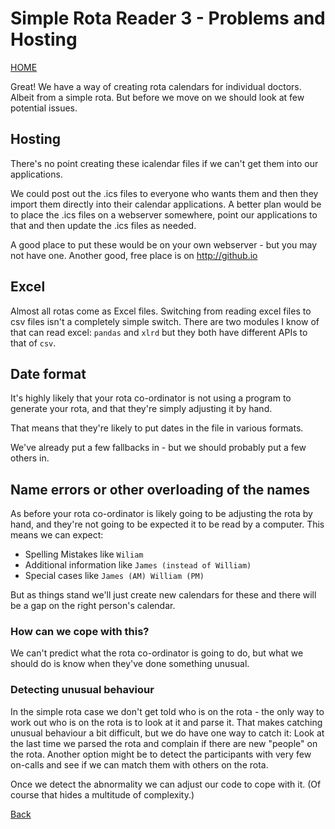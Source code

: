 # Simple Rota Reader 3 - Problems and Hosting

[HOME](https://zeripath.github.io/sample-rota-converters)

Great! We have a way of creating rota calendars for individual doctors. Albeit from a simple rota. But before we move on we should look at few potential issues.

## Hosting

There's no point creating these icalendar files if we can't get them into our applications.

We could post out the .ics files to everyone who wants them and then they import them directly into their calendar applications. A better plan would be to place the .ics files on a webserver somewhere, point our applications to that and then update the .ics files as needed.

A good place to put these would be on your own webserver - but you may not have one. Another good, free place is on <http://github.io>

## Excel

Almost all rotas come as Excel files. Switching from reading excel files to csv files isn't a completely simple switch. There are two modules I know of that can read excel: `pandas` and `xlrd` but they both have different APIs to that of `csv`.

## Date format

It's highly likely that your rota co-ordinator is not using a program to generate your rota, and that they're simply adjusting it by hand.

That means that they're likely to put dates in the file in various formats.

We've already put a few fallbacks in - but we should probably put a few others in.

## Name errors or other overloading of the names

As before your rota co-ordinator is likely going to be adjusting the rota by hand, and they're not going to be expected it to be read by a computer. This means we can expect:

* Spelling Mistakes like `Wiliam`
* Additional information like `James (instead of William)`
* Special cases like `James (AM) William (PM)`

But as things stand we'll just create new calendars for these and there will be a gap on the right person's calendar.

### How can we cope with this?

We can't predict what the rota co-ordinator is going to do, but what we should do is know when they've done something unusual.

### Detecting unusual behaviour

In the simple rota case we don't get told who is on the rota - the only way to work out who is on the rota is to look at it and parse it. That makes catching unusual behaviour a bit difficult, but we do have one way to catch it: Look at the last time we parsed the rota and complain if there are new "people" on the rota. Another option might be to detect the participants with very few on-calls and see if we can match them with others on the rota.

Once we detect the abnormality we can adjust our code to cope with it. (Of course that hides a multitude of complexity.)

[Back](../)
